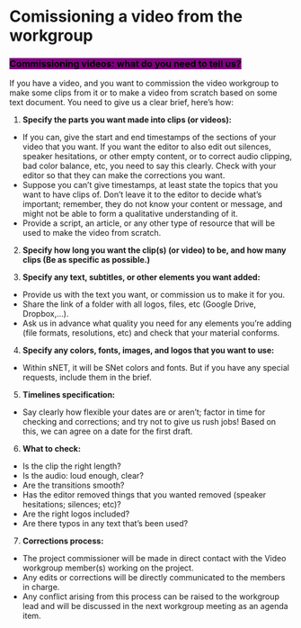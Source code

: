 # Comissioning a video from the workgroup

### <mark style="background-color:purple;">Commissioning videos: what do you need to tell us?</mark>

If you have a video, and you want to commission the video workgroup to make some clips from it or to make a video from scratch based on some text document. You need to give us a clear brief, here’s how:

1. **Specify the parts you want made into clips (or videos):**

* If you can, give the start and end timestamps of the sections of your video that you want. If you want the editor to also edit out silences, speaker hesitations, or other empty content, or to correct audio clipping, bad color balance, etc, you need to say this clearly. Check with your editor so that they can make the corrections you want.
* Suppose you can’t give timestamps, at least state the topics that you want to have clips of. Don’t leave it to the editor to decide what’s important; remember, they do not know your content or message, and might not be able to form a qualitative understanding of it.&#x20;
* Provide a script, an article, or any other type of resource that will be used to make the video from scratch.

2. **Specify how long you want the clip(s)  (or video) to be, and how many clips (Be as specific as possible.)**



2. **Specify any text, subtitles, or other elements you want added:**

* Provide us with the text you want, or commission us to make it for you.
* Share the link of a folder with all logos, files, etc (Google Drive, Dropbox,...).&#x20;
* Ask us in advance what quality you need for any elements you’re adding (file formats, resolutions, etc) and check that your material conforms.

4. **Specify any colors, fonts, images, and logos that you want to use:**

* Within sNET, it will be SNet colors and fonts. But if you have any special requests, include them in the brief.

5. **Timelines specification:**

* Say clearly how flexible your dates are or aren’t; factor in time for checking and corrections; and try not to give us rush jobs! Based on this, we can agree on a date for the first draft.

6. **What to check:**

* Is the clip the right length?
* Is the audio: loud enough, clear?
* Are the transitions smooth?
* Has the editor removed things that you wanted removed (speaker hesitations; silences; etc)?
* Are the right logos included?
* Are there typos in any text that’s been used?

7. **Corrections process:**

* The project commissioner will be made in direct contact with the Video workgroup member(s) working on the project.
* Any edits or corrections will be directly communicated to the members in charge.
* Any conflict arising from this process can be raised to the workgroup lead and will be discussed in the next workgroup meeting as an agenda item.
